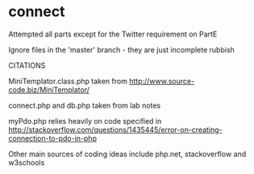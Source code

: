 connect
=======

Attempted all parts except for the Twitter requirement on PartE

Ignore files in the 'master' branch - they are just incomplete rubbish

CITATIONS

MiniTemplator.class.php taken from http://www.source-code.biz/MiniTemplator/

connect.php and db.php taken from lab notes

myPdo.php relies heavily on code specified in 
  http://stackoverflow.com/questions/1435445/error-on-creating-connection-to-pdo-in-php
  


Other main sources of coding ideas include php.net, stackoverflow and w3schools
